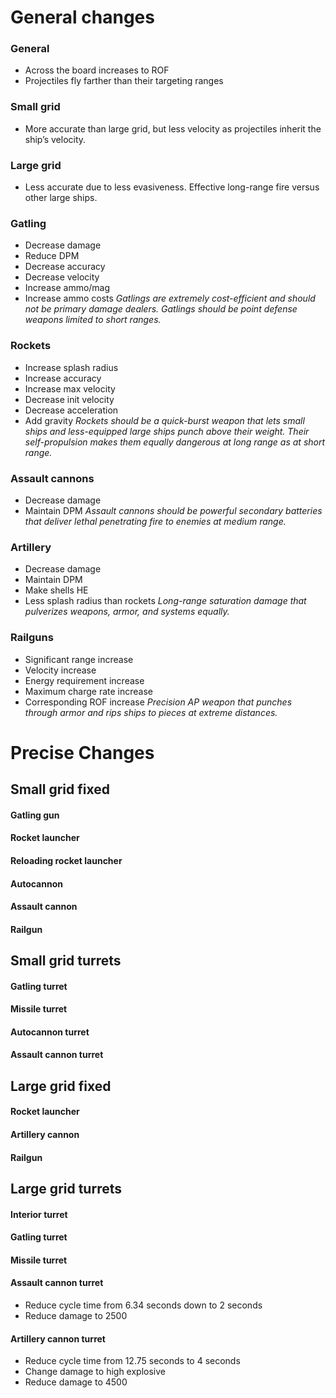 # General changes

### General
- Across the board increases to ROF
- Projectiles fly farther than their targeting ranges
### Small grid
- More accurate than large grid, but less velocity as projectiles inherit the ship’s velocity.
### Large grid
- Less accurate due to less evasiveness. Effective long-range fire versus other large ships.
### Gatling
- Decrease damage
 - Reduce DPM
- Decrease accuracy
- Decrease velocity
- Increase ammo/mag
- Increase ammo costs
*Gatlings are extremely cost-efficient and should not be primary damage dealers. Gatlings should be point defense weapons limited to short ranges.*
### Rockets
- Increase splash radius
- Increase accuracy
- Increase max velocity
- Decrease init velocity
- Decrease acceleration
- Add gravity
*Rockets should be a quick-burst weapon that lets small ships and less-equipped large ships punch above their weight. Their self-propulsion makes them equally dangerous at long range as at short range.*
### Assault cannons
- Decrease damage
 - Maintain DPM
*Assault cannons should be powerful secondary batteries that deliver lethal penetrating fire to enemies at medium range.*
### Artillery
- Decrease damage
 - Maintain DPM
- Make shells HE
- Less splash radius than rockets
*Long-range saturation damage that pulverizes weapons, armor, and systems equally.*
### Railguns
- Significant range increase
- Velocity increase
- Energy requirement increase
- Maximum charge rate increase
 - Corresponding ROF increase
*Precision AP weapon that punches through armor and rips ships to pieces at extreme distances.*
# Precise Changes
## Small grid fixed
#### Gatling gun
#### Rocket launcher
#### Reloading rocket launcher
#### Autocannon
#### Assault cannon
#### Railgun
## Small grid turrets
#### Gatling turret
#### Missile turret
#### Autocannon turret
#### Assault cannon turret
## Large grid fixed
#### Rocket launcher
#### Artillery cannon
#### Railgun
## Large grid turrets
#### Interior turret
#### Gatling turret
#### Missile turret
#### Assault cannon turret
- Reduce cycle time from 6.34 seconds down to 2 seconds
- Reduce damage to 2500
#### Artillery cannon turret
- Reduce cycle time from 12.75 seconds to 4 seconds
- Change damage to high explosive
- Reduce damage to 4500
